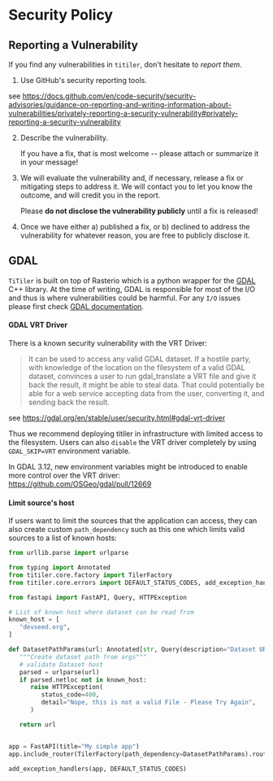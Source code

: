 # Security Policy

## Reporting a Vulnerability

If you find any vulnerabilities in `titiler`, don't hesitate to _report them_.

1. Use GitHub's security reporting tools.

see https://docs.github.com/en/code-security/security-advisories/guidance-on-reporting-and-writing-information-about-vulnerabilities/privately-reporting-a-security-vulnerability#privately-reporting-a-security-vulnerability

2. Describe the vulnerability.

   If you have a fix, that is most welcome -- please attach or summarize it in your message!

3. We will evaluate the vulnerability and, if necessary, release a fix or mitigating steps to address it. We will contact you to let you know the outcome, and will credit you in the report.

   Please **do not disclose the vulnerability publicly** until a fix is released!

4. Once we have either a) published a fix, or b) declined to address the vulnerability for whatever reason, you are free to publicly disclose it.


## GDAL

`TiTiler` is built on top of Rasterio which is a python wrapper for the [GDAL](https://gdal.org/en/stable/) C++ library. At the time of writing, GDAL is responsible for most of the I/O and thus is where vulnerabilities could be harmful. For any `I/O` issues please first check [GDAL documentation](https://gdal.org/en/stable/user/security.html#security-considerations).

#### GDAL VRT Driver

There is a known security vulnerability with the VRT Driver:

> It can be used to access any valid GDAL dataset. If a hostile party, with knowledge of the location on the filesystem of a valid GDAL dataset, convinces a user to run gdal_translate a VRT file and give it back the result, it might be able to steal data. That could potentially be able for a web service accepting data from the user, converting it, and sending back the result.

see https://gdal.org/en/stable/user/security.html#gdal-vrt-driver

Thus we recommend deploying titiler in infrastructure with limited access to the filesystem. Users can also `disable` the VRT driver completely by using `GDAL_SKIP=VRT` environment variable.

In GDAL 3.12, new environment variables might be introduced to enable more control over the VRT driver: https://github.com/OSGeo/gdal/pull/12669

#### Limit source's host

If users want to limit the sources that the application can access, they can also create custom `path_dependency` such as this one which limits valid sources to a list of known hosts:

```python
from urllib.parse import urlparse

from typing import Annotated
from titiler.core.factory import TilerFactory
from titiler.core.errors import DEFAULT_STATUS_CODES, add_exception_handlers

from fastapi import FastAPI, Query, HTTPException

# List of known host where dataset can be read from
known_host = [
   "devseed.org",
]

def DatasetPathParams(url: Annotated[str, Query(description="Dataset URL")]) -> str:
   """Create dataset path from args"""
   # validate Dataset host
   parsed = urlparse(url)
   if parsed.netloc not in known_host:
      raise HTTPException(
         status_code=400,
         detail="Nope, this is not a valid File - Please Try Again",
      )

   return url


app = FastAPI(title="My simple app")
app.include_router(TilerFactory(path_dependency=DatasetPathParams).router)

add_exception_handlers(app, DEFAULT_STATUS_CODES)
```
